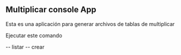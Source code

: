 

## Multiplicar console App

Esta es una aplicación para generar archivos de tablas de multiplicar

Ejecutar este comando

-- listar
-- crear  